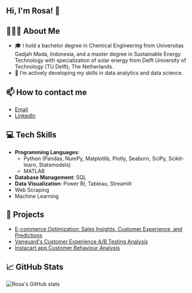 ## Hi, I'm Rosa! 👋

<!--
**RosaEvasari/RosaEvasari** is a ✨ _special_ ✨ repository because its `README.md` (this file) appears on your GitHub profile.

Here are some ideas to get you started:

- 🔭 I’m currently working on ...
- 🌱 I’m currently learning ...
- 👯 I’m looking to collaborate on ...
- 🤔 I’m looking for help with ...
- 💬 Ask me about ...
- 📫 How to reach me: ...
- 😄 Pronouns: ...
- ⚡ Fun fact: ...
-->

## 👩🏻‍💻 About Me
- :mortar_board: I hold a bachelor degree in Chemical Engineering from Universitas Gadjah Mada, Indonesia, and a master degree in Sustainable Energy Technology with specialization of solar energy from Delft University of Technology (TU Delft), The Netherlands.
- 🌱 I’m actively developing my skills in data analytics and data science.  

## 📫 How to contact me
- [Email](mailto:erlinarosae@gmail.com)
- [LinkedIn](https://www.linkedin.com/in/erlinarosaevasari/)

## :computer: Tech Skills
- **Programming Languages**:
  - Python (Pandas, NumPy, Matplotlib, Plotly, Seaborn, SciPy, Scikit-learn, Statsmodels)
  - MATLAB
- **Database Management**: SQL
- **Data Visualization**: Power BI, Tableau, Streamlit
- Web Scraping
- Machine Learning

## :rocket: Projects
- [E-commerce Optimization: Sales Insights, Customer Experience, and Predictions](https://github.com/RosaEvasari/e-commerce-analysis)
- [Vanguard's Customer Experience A/B Testing Analysis](https://github.com/RosaEvasari/Vanguard_Project)
- [Instacart app Customer Behaviour Analysis](https://github.com/AlexRibeiro95/Project_InstacartCostumerBehaviour)

## :chart_with_upwards_trend: GitHub Stats 
![Rosa's GitHub stats](https://github-readme-stats.vercel.app/api?username=RosaEvasari&custom_title=Rosa's%20GitHub%20Stats)

